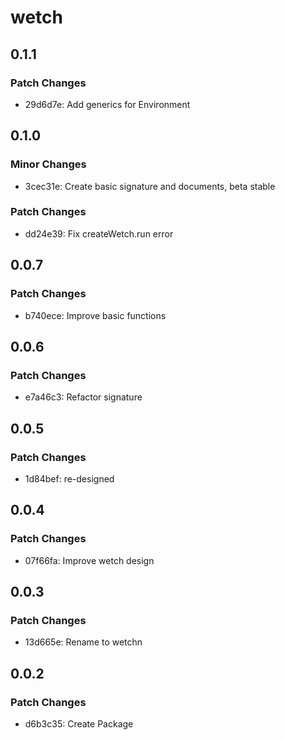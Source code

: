 # wetch

## 0.1.1

### Patch Changes

- 29d6d7e: Add generics for Environment

## 0.1.0

### Minor Changes

- 3cec31e: Create basic signature and documents, beta stable

### Patch Changes

- dd24e39: Fix createWetch.run error

## 0.0.7

### Patch Changes

- b740ece: Improve basic functions

## 0.0.6

### Patch Changes

- e7a46c3: Refactor signature

## 0.0.5

### Patch Changes

- 1d84bef: re-designed

## 0.0.4

### Patch Changes

- 07f66fa: Improve wetch design

## 0.0.3

### Patch Changes

- 13d665e: Rename to wetchn

## 0.0.2

### Patch Changes

- d6b3c35: Create Package
